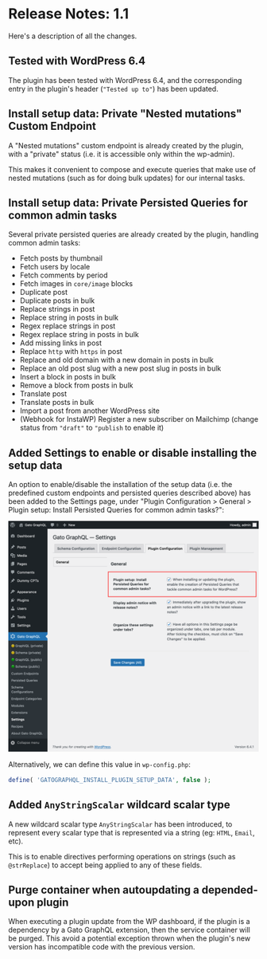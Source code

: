 # Release Notes: 1.1

Here's a description of all the changes.

## Tested with WordPress 6.4

The plugin has been tested with WordPress 6.4, and the corresponding entry in the plugin's header (`"Tested up to"`) has been updated.

## Install setup data: Private "Nested mutations" Custom Endpoint

A "Nested mutations" custom endpoint is already created by the plugin, with a "private" status (i.e. it is accessible only within the wp-admin).

This makes it convenient to compose and execute queries that make use of nested mutations (such as for doing bulk updates) for our internal tasks.

## Install setup data: Private Persisted Queries for common admin tasks

Several private persisted queries are already created by the plugin, handling common admin tasks:

- Fetch posts by thumbnail
- Fetch users by locale
- Fetch comments by period
- Fetch images in `core/image` blocks
- Duplicate post
- Duplicate posts in bulk
- Replace strings in post
- Replace string in posts in bulk
- Regex replace strings in post
- Regex replace string in posts in bulk
- Add missing links in post
- Replace `http` with `https` in post
- Replace and old domain with a new domain in posts in bulk
- Replace an old post slug with a new post slug in posts in bulk
- Insert a block in posts in bulk
- Remove a block from posts in bulk
- Translate post
- Translate posts in bulk
- Import a post from another WordPress site
- (Webhook for InstaWP) Register a new subscriber on Mailchimp (change status from `"draft"` to `"publish` to enable it)

## Added Settings to enable or disable installing the setup data

An option to enable/disable the installation of the setup data (i.e. the predefined custom endpoints and persisted queries described above) has been added to the Settings page, under "Plugin Configuration > General > Plugin setup: Install Persisted Queries for common admin tasks?":

<div class="img-width-1024" markdown=1>

![Manage installing setup data in the Settings](../../images/settings-plugin-setup-data.png)

</div>

Alternatively, we can define this value in `wp-config.php`:

```php
define( 'GATOGRAPHQL_INSTALL_PLUGIN_SETUP_DATA', false );
```

## Added `AnyStringScalar` wildcard scalar type

A new wildcard scalar type `AnyStringScalar` has been introduced, to represent every scalar type that is represented via a string (eg: `HTML`, `Email`, etc).

This is to enable directives performing operations on strings (such as `@strReplace`) to accept being applied to any of these fields.

## Purge container when autoupdating a depended-upon plugin

When executing a plugin update from the WP dashboard, if the plugin is a dependency by a Gato GraphQL extension, then the service container will be purged. This avoid a potential exception thrown when the plugin's new version has incompatible code with the previous version.
